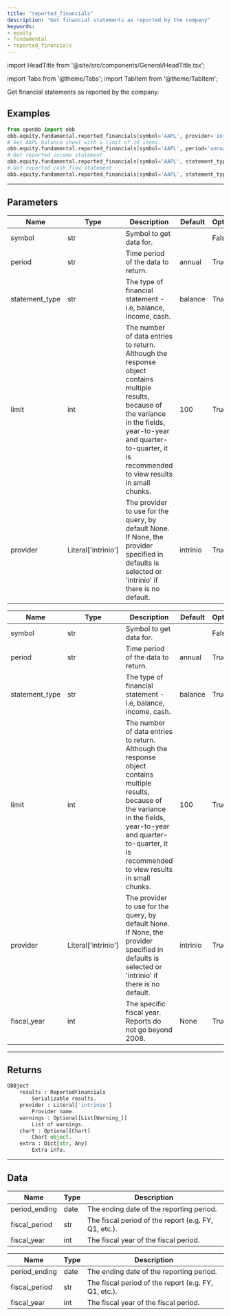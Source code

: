 ```yaml
---
title: "reported_financials"
description: "Get financial statements as reported by the company"
keywords:
- equity
- fundamental
- reported_financials
---
```


import HeadTitle from '@site/src/components/General/HeadTitle.tsx';

<HeadTitle title="equity/fundamental/reported_financials - Reference | OpenBB Platform Docs" />

<!-- markdownlint-disable MD012 MD031 MD033 -->

import Tabs from '@theme/Tabs';
import TabItem from '@theme/TabItem';

Get financial statements as reported by the company.


Examples
--------

```python
from openbb import obb
obb.equity.fundamental.reported_financials(symbol='AAPL', provider='intrinio')
# Get AAPL balance sheet with a limit of 10 items.
obb.equity.fundamental.reported_financials(symbol='AAPL', period='annual', statement_type='balance', limit=10, provider='intrinio')
# Get reported income statement
obb.equity.fundamental.reported_financials(symbol='AAPL', statement_type='income', provider='intrinio')
# Get reported cash flow statement
obb.equity.fundamental.reported_financials(symbol='AAPL', statement_type='cash', provider='intrinio')
```

---

## Parameters

<Tabs>

<TabItem value='standard' label='standard'>

| Name | Type | Description | Default | Optional |
| ---- | ---- | ----------- | ------- | -------- |
| symbol | str | Symbol to get data for. |  | False |
| period | str | Time period of the data to return. | annual | True |
| statement_type | str | The type of financial statement - i.e, balance, income, cash. | balance | True |
| limit | int | The number of data entries to return. Although the response object contains multiple results, because of the variance in the fields, year-to-year and quarter-to-quarter, it is recommended to view results in small chunks. | 100 | True |
| provider | Literal['intrinio'] | The provider to use for the query, by default None. If None, the provider specified in defaults is selected or 'intrinio' if there is no default. | intrinio | True |
</TabItem>

<TabItem value='intrinio' label='intrinio'>

| Name | Type | Description | Default | Optional |
| ---- | ---- | ----------- | ------- | -------- |
| symbol | str | Symbol to get data for. |  | False |
| period | str | Time period of the data to return. | annual | True |
| statement_type | str | The type of financial statement - i.e, balance, income, cash. | balance | True |
| limit | int | The number of data entries to return. Although the response object contains multiple results, because of the variance in the fields, year-to-year and quarter-to-quarter, it is recommended to view results in small chunks. | 100 | True |
| provider | Literal['intrinio'] | The provider to use for the query, by default None. If None, the provider specified in defaults is selected or 'intrinio' if there is no default. | intrinio | True |
| fiscal_year | int | The specific fiscal year. Reports do not go beyond 2008. | None | True |
</TabItem>

</Tabs>

---

## Returns

```python wordwrap
OBBject
    results : ReportedFinancials
        Serializable results.
    provider : Literal['intrinio']
        Provider name.
    warnings : Optional[List[Warning_]]
        List of warnings.
    chart : Optional[Chart]
        Chart object.
    extra : Dict[str, Any]
        Extra info.

```

---

## Data

<Tabs>

<TabItem value='standard' label='standard'>

| Name | Type | Description |
| ---- | ---- | ----------- |
| period_ending | date | The ending date of the reporting period. |
| fiscal_period | str | The fiscal period of the report (e.g. FY, Q1, etc.). |
| fiscal_year | int | The fiscal year of the fiscal period. |
</TabItem>

<TabItem value='intrinio' label='intrinio'>

| Name | Type | Description |
| ---- | ---- | ----------- |
| period_ending | date | The ending date of the reporting period. |
| fiscal_period | str | The fiscal period of the report (e.g. FY, Q1, etc.). |
| fiscal_year | int | The fiscal year of the fiscal period. |
</TabItem>

</Tabs>

